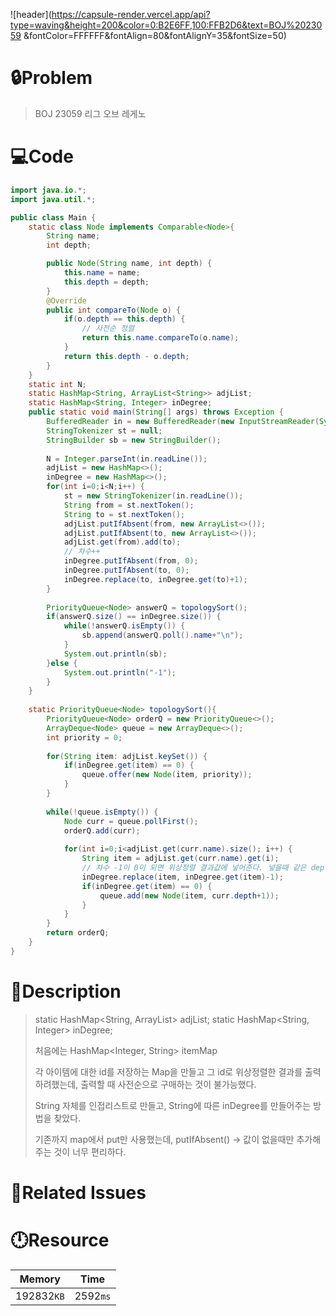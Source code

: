 ![header](https://capsule-render.vercel.app/api?type=waving&height=200&color=0:B2E6FF,100:FFB2D6&text=BOJ%2023059 &fontColor=FFFFFF&fontAlign=80&fontAlignY=35&fontSize=50)

# **🔒Problem**

> BOJ 23059 리그 오브 레게노

# 💻**Code**

```java
import java.io.*;
import java.util.*;

public class Main {
	static class Node implements Comparable<Node>{
		String name;
		int depth;

		public Node(String name, int depth) {
			this.name = name;
			this.depth = depth;
		}
		@Override
		public int compareTo(Node o) {
			if(o.depth == this.depth) {
				// 사전순 정렬
				return this.name.compareTo(o.name);
			}
			return this.depth - o.depth;
		}
	}
	static int N;
	static HashMap<String, ArrayList<String>> adjList;
	static HashMap<String, Integer> inDegree;
	public static void main(String[] args) throws Exception {
		BufferedReader in = new BufferedReader(new InputStreamReader(System.in));
		StringTokenizer st = null;
		StringBuilder sb = new StringBuilder();
		
		N = Integer.parseInt(in.readLine());
		adjList = new HashMap<>();
		inDegree = new HashMap<>();
		for(int i=0;i<N;i++) {
			st = new StringTokenizer(in.readLine());
			String from = st.nextToken();
			String to = st.nextToken();
			adjList.putIfAbsent(from, new ArrayList<>());
			adjList.putIfAbsent(to, new ArrayList<>());
			adjList.get(from).add(to);
			// 차수++
			inDegree.putIfAbsent(from, 0);
			inDegree.putIfAbsent(to, 0);
			inDegree.replace(to, inDegree.get(to)+1);
		}
		
		PriorityQueue<Node> answerQ = topologySort();
		if(answerQ.size() == inDegree.size()) {
			while(!answerQ.isEmpty()) {
				sb.append(answerQ.poll().name+"\n");
			}
			System.out.println(sb);
		}else {
			System.out.println("-1");
		}
	}
	
	static PriorityQueue<Node> topologySort(){
		PriorityQueue<Node> orderQ = new PriorityQueue<>();
		ArrayDeque<Node> queue = new ArrayDeque<>();
		int priority = 0;
		
		for(String item: adjList.keySet()) {
			if(inDegree.get(item) == 0) {
				queue.offer(new Node(item, priority));
			}
		}
		
		while(!queue.isEmpty()) {
			Node curr = queue.pollFirst();
			orderQ.add(curr);
			
			for(int i=0;i<adjList.get(curr.name).size(); i++) {
				String item = adjList.get(curr.name).get(i);
				// 차수 -1이 0이 되면 위상정렬 결과값에 넣어준다. 넣을때 같은 depth(우선순위)이면, 사전순정렬. 
				inDegree.replace(item, inDegree.get(item)-1);
				if(inDegree.get(item) == 0) {
					queue.add(new Node(item, curr.depth+1));
				}
			}
		}
		return orderQ;
	}
}

```

# **🔑Description**

> 	static HashMap<String, ArrayList<String>> adjList;
> 	static HashMap<String, Integer> inDegree;
>
> 처음에는 HashMap<Integer, String> itemMap 
>
> 각 아이템에 대한 id를 저장하는 Map을 만들고 그 id로 위상정렬한 결과를 출력하려했는데, 출력할 때 사전순으로 구매하는 것이 불가능했다.
>
> String 자체를 인접리스트로 만들고, String에 따른 inDegree를 만들어주는 방법을 찾았다.
>
> 기존까지 map에서 put만 사용했는데, putIfAbsent() -> 값이 없을때만 추가해주는 것이 너무 편리하다.
>
> 

# **📑Related Issues**

>

# **🕛Resource**

| Memory     | Time     |
| ---------- | -------- |
| 192832`KB` | 2592`ms` |